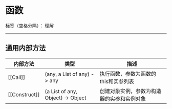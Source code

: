 # 函数

标签（空格分隔）： 理解

---

## 通用内部方法

| 内部方法 | 类型 | 描述 |
| --- | --- | --- |
| [[Call]] | (any, a List of any) -> any | 执行函数，参数为函数的this和实参列表 |
| [[Construct]] | (a List of any, Object) -> Object | 创建对象实例，参数为构造器的实参和实例对象 |
